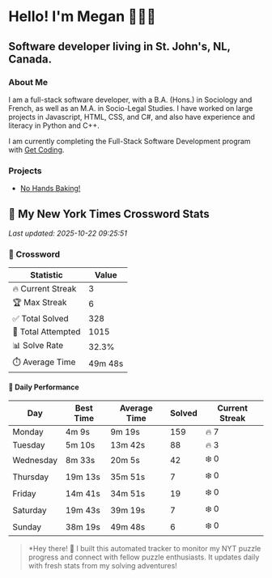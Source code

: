 # Hello! I'm Megan 👩🏻‍💻

## Software developer living in St. John's, NL, Canada.

### About Me

<p>I am a full-stack software developer, with a B.A. (Hons.) in Sociology and French, as well as an M.A. in Socio-Legal Studies. I have worked on large projects in Javascript, HTML, CSS, and C#, and also have experience and literacy in Python and C++.</p>

I am currently completing the Full-Stack Software Development program with [Get Coding](https://www.getcoding.ca/).

### Projects

* [No Hands Baking!](https://mpartificer.github.io/NoHandsBaking/)

<!-- NYT_STATS_START -->
## 🧩 My New York Times Crossword Stats

*Last updated: 2025-10-22 09:25:51*

### 🎯 Crossword

| Statistic | Value |
|-----------|-------|
| 🔥 Current Streak | 3 |
| 🏆 Max Streak | 6 |
| ✅ Total Solved | 328 |
| 🎲 Total Attempted | 1015 |
| 📊 Solve Rate | 32.3% |
| ⏱️ Average Time | 49m 48s |

#### 📅 Daily Performance

| Day | Best Time | Average Time | Solved | Current Streak |
|-----|-----------|--------------|--------|----------------|
| Monday | 4m 9s | 9m 19s | 159 | 🔥 7 |
| Tuesday | 5m 10s | 13m 42s | 88 | 🔥 3 |
| Wednesday | 8m 33s | 20m 5s | 42 | ❄️ 0 |
| Thursday | 19m 13s | 35m 51s | 7 | ❄️ 0 |
| Friday | 14m 41s | 34m 51s | 19 | ❄️ 0 |
| Saturday | 19m 43s | 39m 19s | 7 | ❄️ 0 |
| Sunday | 38m 19s | 49m 48s | 6 | ❄️ 0 |


<!-- NYT_STATS_END -->

> *Hey there! 👋 I built this automated tracker to monitor my NYT puzzle progress and connect with fellow puzzle enthusiasts. It updates daily with fresh stats from my solving adventures!
